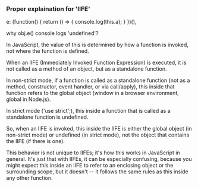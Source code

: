 ### Proper explaination for 'IIFE'

e: (function() { return () => { console.log(this.a); } })(),

why obj.e() console logs 'undefined'?

In JavaScript, the value of this is determined by how a function is invoked, not where the function is defined.

When an IIFE (Immediately Invoked Function Expression) is executed, it is not called as a method of an object, but as a standalone function.

In non-strict mode, if a function is called as a standalone function (not as a method, constructor, event handler, or via call/apply), this inside that function refers to the global object (window in a browser environment, global in Node.js).

In strict mode ('use strict';), this inside a function that is called as a standalone function is undefined.

So, when an IIFE is invoked, this inside the IIFE is either the global object (in non-strict mode) or undefined (in strict mode), not the object that contains the IIFE (if there is one).

This behavior is not unique to IIFEs; it's how this works in JavaScript in general. It's just that with IIFEs, it can be especially confusing, because you might expect this inside an IIFE to refer to an enclosing object or the surrounding scope, but it doesn't -- it follows the same rules as this inside any other function.
